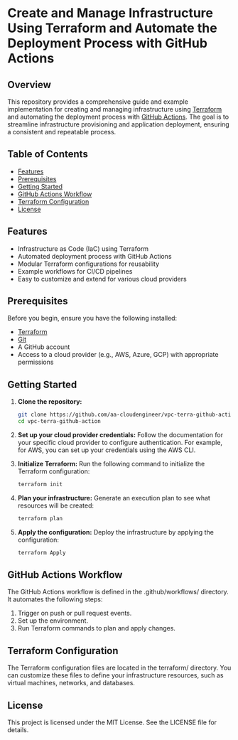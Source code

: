# Create and Manage Infrastructure Using Terraform and Automate the Deployment Process with GitHub Actions

## Overview

This repository provides a comprehensive guide and example implementation for creating and managing infrastructure using [Terraform](https://www.terraform.io/) and automating the deployment process with [GitHub Actions](https://github.com/features/actions). The goal is to streamline infrastructure provisioning and application deployment, ensuring a consistent and repeatable process.

## Table of Contents

- [Features](#features)
- [Prerequisites](#prerequisites)
- [Getting Started](#getting-started)
- [GitHub Actions Workflow](#github-actions-workflow)
- [Terraform Configuration](#terraform-configuration)
- [License](#license)

## Features

- Infrastructure as Code (IaC) using Terraform
- Automated deployment process with GitHub Actions
- Modular Terraform configurations for reusability
- Example workflows for CI/CD pipelines
- Easy to customize and extend for various cloud providers

## Prerequisites

Before you begin, ensure you have the following installed:

- [Terraform](https://www.terraform.io/downloads.html)
- [Git](https://git-scm.com/)
- A GitHub account
- Access to a cloud provider (e.g., AWS, Azure, GCP) with appropriate permissions


## Getting Started
1. **Clone the repository:**

   ```bash
   git clone https://github.com/aa-cloudengineer/vpc-terra-github-action.git
   cd vpc-terra-github-action

2. **Set up your cloud provider credentials:**
Follow the documentation for your specific cloud provider to configure authentication. For example, for AWS, you can set up your credentials using the AWS CLI. 

3. **Initialize Terraform:**
Run the following command to initialize the Terraform configuration:
   ```bash
   terraform init

4. **Plan your infrastructure:**
Generate an execution plan to see what resources will be created:
   ```bash
   terraform plan
   
6. **Apply the configuration:**
Deploy the infrastructure by applying the configuration:
   ```bash
   terraform Apply 
   
## GitHub Actions Workflow

The GitHub Actions workflow is defined in the .github/workflows/ directory. It automates the following steps:

1. Trigger on push or pull request events.
2. Set up the environment.
3. Run Terraform commands to plan and apply changes.

## Terraform Configuration    
The Terraform configuration files are located in the terraform/ directory. You can customize these files to define your infrastructure resources, such as virtual machines, networks, and databases.

##  License

This project is licensed under the MIT License. See the LICENSE file for details.
   
